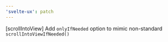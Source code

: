 ```yaml
---
'svelte-ux': patch
---
```


[scrollIntoView] Add `onlyIfNeeded` option to mimic non-standard `scrollIntoViewIfNeeded()`
